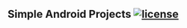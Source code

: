 [license-image]: https://img.shields.io/npm/l/normalize.css.svg?style=flat
[license-url]: LICENSE
## Simple Android Projects [![license][license-image]][license-url]
